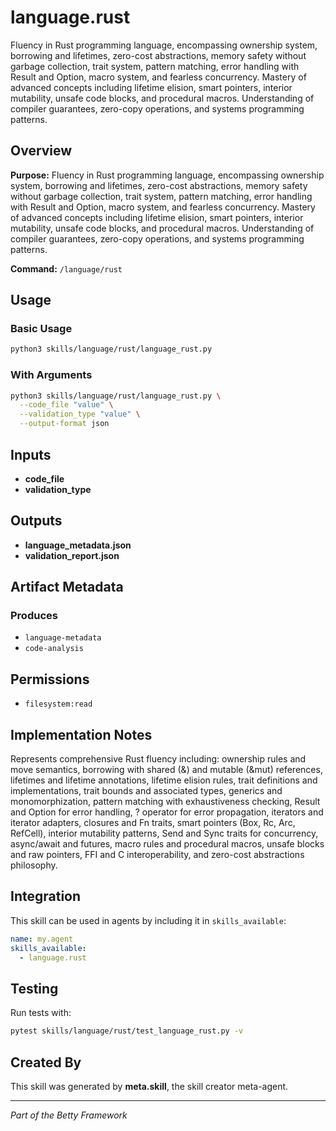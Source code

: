 # language.rust

Fluency in Rust programming language, encompassing ownership system, borrowing and lifetimes, zero-cost abstractions, memory safety without garbage collection, trait system, pattern matching, error handling with Result and Option, macro system, and fearless concurrency. Mastery of advanced concepts including lifetime elision, smart pointers, interior mutability, unsafe code blocks, and procedural macros. Understanding of compiler guarantees, zero-copy operations, and systems programming patterns.

## Overview

**Purpose:** Fluency in Rust programming language, encompassing ownership system, borrowing and lifetimes, zero-cost abstractions, memory safety without garbage collection, trait system, pattern matching, error handling with Result and Option, macro system, and fearless concurrency. Mastery of advanced concepts including lifetime elision, smart pointers, interior mutability, unsafe code blocks, and procedural macros. Understanding of compiler guarantees, zero-copy operations, and systems programming patterns.

**Command:** `/language/rust`

## Usage

### Basic Usage

```bash
python3 skills/language/rust/language_rust.py
```

### With Arguments

```bash
python3 skills/language/rust/language_rust.py \
  --code_file "value" \
  --validation_type "value" \
  --output-format json
```

## Inputs

- **code_file**
- **validation_type**

## Outputs

- **language_metadata.json**
- **validation_report.json**

## Artifact Metadata

### Produces

- `language-metadata`
- `code-analysis`

## Permissions

- `filesystem:read`

## Implementation Notes

Represents comprehensive Rust fluency including: ownership rules and move semantics, borrowing with shared (&) and mutable (&mut) references, lifetimes and lifetime annotations, lifetime elision rules, trait definitions and implementations, trait bounds and associated types, generics and monomorphization, pattern matching with exhaustiveness checking, Result and Option for error handling, ? operator for error propagation, iterators and iterator adapters, closures and Fn traits, smart pointers (Box, Rc, Arc, RefCell), interior mutability patterns, Send and Sync traits for concurrency, async/await and futures, macro rules and procedural macros, unsafe blocks and raw pointers, FFI and C interoperability, and zero-cost abstractions philosophy.

## Integration

This skill can be used in agents by including it in `skills_available`:

```yaml
name: my.agent
skills_available:
  - language.rust
```

## Testing

Run tests with:

```bash
pytest skills/language/rust/test_language_rust.py -v
```

## Created By

This skill was generated by **meta.skill**, the skill creator meta-agent.

---

*Part of the Betty Framework*
